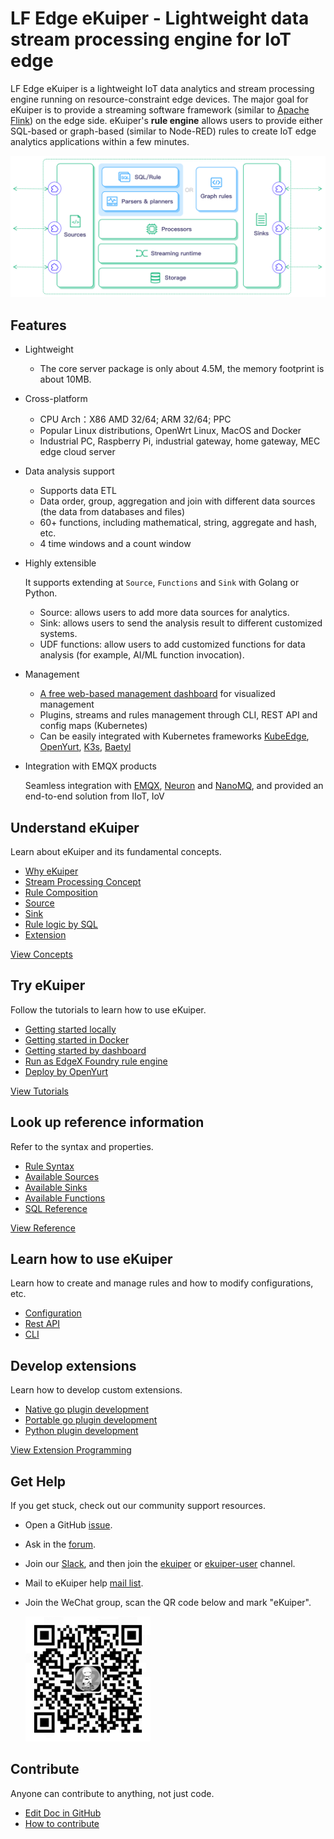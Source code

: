 # LF Edge eKuiper - Lightweight data stream processing engine for IoT edge

LF Edge eKuiper is a lightweight IoT data analytics and stream processing engine running on resource-constraint edge
devices. The major goal for eKuiper is to provide a streaming software framework (similar
to [Apache Flink](https://flink.apache.org)) on the edge side. eKuiper's **rule engine** allows users to provide either
SQL-based or graph-based (similar to Node-RED) rules to create IoT edge analytics applications within a few minutes.

![arch](./resources/arch.png)

## Features

- Lightweight

  - The core server package is only about 4.5M, the memory footprint is about 10MB.

- Cross-platform

  - CPU Arch：X86 AMD 32/64; ARM 32/64; PPC
  - Popular Linux distributions, OpenWrt Linux, MacOS and Docker
  - Industrial PC, Raspberry Pi, industrial gateway, home gateway, MEC edge cloud server

- Data analysis support

  - Supports data ETL
  - Data order, group, aggregation and join with different data sources (the data from databases and files)
  - 60+ functions, including mathematical, string, aggregate and hash, etc.
  - 4 time windows and a count window

- Highly extensible

  It supports extending at `Source`, `Functions` and `Sink` with Golang or Python.

  - Source: allows users to add more data sources for analytics.
  - Sink: allows users to send the analysis result to different customized systems.
  - UDF functions: allow users to add customized functions for data analysis (for example, AI/ML function invocation).

- Management

  - [A free web-based management dashboard](https://hub.docker.com/r/emqx/ekuiper-manager) for visualized management
  - Plugins, streams and rules management through CLI, REST API and config maps (Kubernetes)
  - Can be easily integrated with Kubernetes
    frameworks [KubeEdge](https://github.com/kubeedge/kubeedge), [OpenYurt](https://openyurt.io/), [K3s](https://github.com/rancher/k3s), [Baetyl](https://github.com/baetyl/baetyl)

- Integration with EMQX products

  Seamless integration with [EMQX](https://www.emqx.io/), [Neuron](https://neugates.io/) and [NanoMQ](https://nanomq.io/), and provided an end-to-end solution from IIoT, IoV

## Understand eKuiper

Learn about eKuiper and its fundamental concepts.

- [Why eKuiper](./concepts/ekuiper.md)
- [Stream Processing Concept](./concepts/streaming/overview.md)
- [Rule Composition](./concepts/rules.md)
- [Source](./concepts/sources/overview.md)
- [Sink](./concepts/sinks.md)
- [Rule logic by SQL](./concepts/sql.md)
- [Extension](./concepts/extensions.md)

[View Concepts](./concepts/ekuiper.md)

## Try eKuiper

Follow the tutorials to learn how to use eKuiper.

- [Getting started locally](./getting_started/getting_started.md)
- [Getting started in Docker](./getting_started/quick_start_docker.md)
- [Getting started by dashboard](./operation/manager-ui/overview.md)
- [Run as EdgeX Foundry rule engine](./edgex/edgex_rule_engine_tutorial.md)
- [Deploy by OpenYurt](./integrations/deploy/openyurt_tutorial.md)

[View Tutorials](./guide/ai/tensorflow_lite_tutorial.md)

## Look up reference information

Refer to the syntax and properties.

- [Rule Syntax](./guide/rules/overview.md)
- [Available Sources](./guide/sources/overview.md)
- [Available Sinks](./guide/sinks/overview.md)
- [Available Functions](./sqls/functions/overview.md)
- [SQL Reference](./sqls/overview.md)

[View Reference](./sqls/overview.md)

## Learn how to use eKuiper

Learn how to create and manage rules and how to modify configurations, etc.

- [Configuration](./configuration/configuration.md)
- [Rest API](./api/restapi/overview.md)
- [CLI](./api/cli/overview.md)

## Develop extensions

Learn how to develop custom extensions.

- [Native go plugin development](./extension/native/develop/overview.md)
- [Portable go plugin development](./extension/portable/go_sdk.md)
- [Python plugin development](./extension/portable/python_sdk.md)

[View Extension Programming](./extension/overview.md)

## Get Help

If you get stuck, check out our community support resources.

- Open a GitHub [issue](https://github.com/lf-edge/ekuiper/issues).
- Ask in the [forum](https://askemq.com/c/ekuiper).
- Join our [Slack](https://slack.lfedge.org/), and then join the [ekuiper](https://lfedge.slack.com/archives/C024F4P7KCK) or [ekuiper-user](https://lfedge.slack.com/archives/C024F4SMEMR) channel.
- Mail to eKuiper help [mail list](mailto:ekuiper+help@lists.lfedge.org).
- Join the WeChat group, scan the QR code below and mark "eKuiper".

  <img src="./wechat.png" alt="drawing" width="200"/>

## Contribute

Anyone can contribute to anything, not just code.

- [Edit Doc in GitHub](https://github.com/lf-edge/ekuiper/tree/master/docs)
- [How to contribute](./CONTRIBUTING.md)
